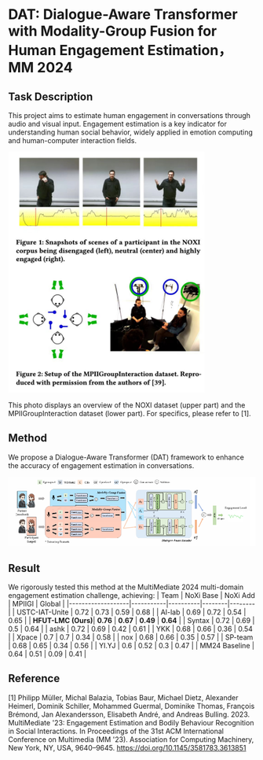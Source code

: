 # DAT: Dialogue-Aware Transformer with Modality-Group Fusion for Human Engagement Estimation，MM 2024

## Task Description

This project aims to estimate human engagement in conversations through audio and visual input. Engagement estimation is a key indicator for understanding human social behavior, widely applied in emotion computing and human-computer interaction fields.

<img src="https://github.com/MSA-LMC/DAT/blob/main/data_vis.jpg" alt="Human Engagement Estimation" width="400"/>


This photo displays an overview of the NOXI dataset (upper part) and the MPIIGroupInteraction dataset (lower part). For specifics, please refer to [1].


## Method       

We propose a Dialogue-Aware Transformer (DAT) framework to enhance the accuracy of engagement estimation in conversations.

<img src="https://github.com/MSA-LMC/DAT/blob/main/model_structure.png" alt="Model Structure" width="1500"/>

## Result

We rigorously tested this method at the MultiMediate 2024 multi-domain engagement estimation challenge, achieving:
| Team              | NoXi Base | NoXi Add | MPIIGI | Global |
|-------------------|-----------|----------|--------|--------|
| USTC-IAT-Unite    | 0.72      | 0.73     | 0.59   | 0.68   |
| AI-lab            | 0.69      | 0.72     | 0.54   | 0.65   |
| **HFUT-LMC (Ours)**| **0.76** | **0.67** | **0.49** | **0.64** |
| Syntax            | 0.72      | 0.69     | 0.5    | 0.64   |
| ashk              | 0.72      | 0.69     | 0.42   | 0.61   |
| YKK               | 0.68      | 0.66     | 0.36   | 0.54   |
| Xpace             | 0.7       | 0.7      | 0.34   | 0.58   |
| nox               | 0.68      | 0.66     | 0.35   | 0.57   |
| SP-team           | 0.68      | 0.65     | 0.34   | 0.56   |
| YI.YJ             | 0.6       | 0.52     | 0.3    | 0.47   |
| MM24 Baseline     | 0.64      | 0.51     | 0.09   | 0.41   |

## Reference

[1] Philipp Müller, Michal Balazia, Tobias Baur, Michael Dietz, Alexander Heimerl, Dominik Schiller, Mohammed Guermal, Dominike Thomas, François Brémond, Jan Alexandersson, Elisabeth André, and Andreas Bulling. 2023. MultiMediate '23: Engagement Estimation and Bodily Behaviour Recognition in Social Interactions. In Proceedings of the 31st ACM International Conference on Multimedia (MM '23). Association for Computing Machinery, New York, NY, USA, 9640–9645. https://doi.org/10.1145/3581783.3613851




